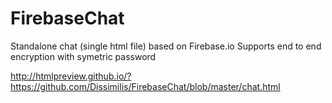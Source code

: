 # FirebaseChat
Standalone chat (single html file) based on Firebase.io
Supports end to end encryption with symetric password

http://htmlpreview.github.io/?https://github.com/Dissimilis/FirebaseChat/blob/master/chat.html
